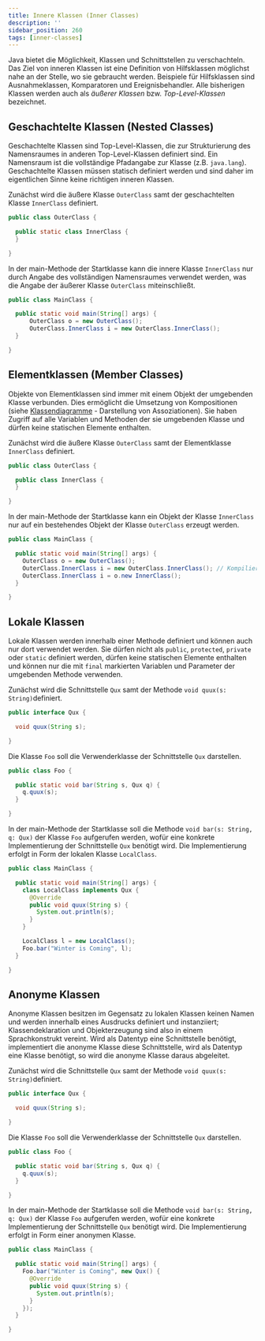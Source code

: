 ```yaml
---
title: Innere Klassen (Inner Classes)
description: ''
sidebar_position: 260
tags: [inner-classes]
---
```


Java bietet die Möglichkeit, Klassen und Schnittstellen zu verschachteln. Das Ziel von inneren Klassen ist eine Definition von Hilfsklassen möglichst nahe an der Stelle, wo sie gebraucht werden. Beispiele für Hilfsklassen sind Ausnahmeklassen, Komparatoren und 
Ereignisbehandler. Alle bisherigen Klassen werden auch als _äußerer Klassen_ bzw. _Top-Level-Klassen_ bezeichnet.

## Geschachtelte Klassen (Nested Classes)
Geschachtelte Klassen sind Top-Level-Klassen, die zur Strukturierung des Namensraumes in anderen Top-Level-Klassen definiert sind. Ein Namensraum ist die vollständige Pfadangabe zur Klasse (z.B. `java.lang`). Geschachtelte Klassen müssen statisch definiert 
werden und sind daher im eigentlichen Sinne keine richtigen inneren Klassen.

Zunächst wird die äußere Klasse `OuterClass` samt der geschachtelten Klasse `InnerClass` definiert.

```java title="OuterClass.java" showLineNumbers
public class OuterClass {

  public static class InnerClass {
  }

}
```
In der main-Methode der Startklasse kann die innere Klasse `InnerClass` nur durch Angabe des vollständigen Namensraumes verwendet werden, was die Angabe der äußerer Klasse `OuterClass` miteinschließt.

```java title="MainClass.java" showLineNumbers
public class MainClass {

  public static void main(String[] args) {
      OuterClass o = new OuterClass();
      OuterClass.InnerClass i = new OuterClass.InnerClass();
  }

}
```

## Elementklassen (Member Classes)
Objekte von Elementklassen sind immer mit einem Objekt der umgebenden Klasse verbunden. Dies ermöglicht die Umsetzung von Kompositionen (siehe [Klassendiagramme](uml/class-diagrams.md) - Darstellung von Assoziationen). Sie haben Zugriff auf alle Variablen 
und Methoden der sie umgebenden Klasse und dürfen keine statischen Elemente enthalten.

Zunächst wird die äußere Klasse `OuterClass` samt der Elementklasse `InnerClass` definiert. 

```java title="OuterClass.java" showLineNumbers
public class OuterClass {

  public class InnerClass {
  }

}
```

In der main-Methode der Startklasse kann ein Objekt der Klasse `InnerClass` nur auf ein bestehendes Objekt der Klasse `OuterClass` erzeugt werden.

```java title="MainClass.java" showLineNumbers
public class MainClass {

  public static void main(String[] args) {
    OuterClass o = new OuterClass();
    OuterClass.InnerClass i = new OuterClass.InnerClass(); // Kompilierungsfehler
    OuterClass.InnerClass i = o.new InnerClass();
  }

}
```

## Lokale Klassen
Lokale Klassen werden innerhalb einer Methode definiert und können auch nur dort verwendet werden. Sie dürfen nicht als `public`, `protected`, `private` oder `static` definiert werden, dürfen keine statischen Elemente enthalten und können nur die mit `final` 
markierten Variablen und Parameter der umgebenden Methode verwenden.

Zunächst wird die Schnittstelle `Qux` samt der Methode `void quux(s: String)`definiert.

```java title="Qux.java" showLineNumbers
public interface Qux {

  void quux(String s);

}
```

Die Klasse `Foo` soll die Verwenderklasse der Schnittstelle `Qux` darstellen.

```java title="Foo.java" showLineNumbers
public class Foo {

  public static void bar(String s, Qux q) {
    q.quux(s);
  }

}
```

In der main-Methode der Startklasse soll die Methode `void bar(s: String, q: Qux)` der Klasse `Foo` aufgerufen werden, wofür eine konkrete Implementierung der Schnittstelle `Qux` benötigt wird. Die Implementierung erfolgt in Form der lokalen Klasse `LocalClass`.

```java title="MainClass.java" showLineNumbers
public class MainClass {

  public static void main(String[] args) {
    class LocalClass implements Qux {
      @Override
      public void quux(String s) {
        System.out.println(s);
      }
    }

    LocalClass l = new LocalClass();
    Foo.bar("Winter is Coming", l);
  }

}
```

## Anonyme Klassen
Anonyme Klassen besitzen im Gegensatz zu lokalen Klassen keinen Namen und werden innerhalb eines Ausdrucks definiert und instanziiert; Klassendeklaration und Objekterzeugung sind also in einem Sprachkonstrukt vereint. Wird als Datentyp eine Schnittstelle 
benötigt, implementiert die anonyme Klasse diese Schnittstelle, wird als Datentyp eine Klasse benötigt, so wird die anonyme Klasse daraus abgeleitet.

Zunächst wird die Schnittstelle `Qux` samt der Methode `void quux(s: String)`definiert.

```java title="Qux.java" showLineNumbers
public interface Qux {

  void quux(String s);

}
```

Die Klasse `Foo` soll die Verwenderklasse der Schnittstelle `Qux` darstellen.

```java title="Foo.java" showLineNumbers
public class Foo {

  public static void bar(String s, Qux q) {
    q.quux(s);
  }

}
```

In der main-Methode der Startklasse soll die Methode `void bar(s: String, q: Qux)` der Klasse `Foo` aufgerufen werden, wofür eine konkrete Implementierung der Schnittstelle `Qux` benötigt wird. Die Implementierung erfolgt in Form einer anonymen Klasse.

```java title="MainClass.java" showLineNumbers
public class MainClass {

  public static void main(String[] args) {
    Foo.bar("Winter is Coming", new Qux() {
      @Override
      public void quux(String s) {
        System.out.println(s);
      }
    });
  }

}
```
